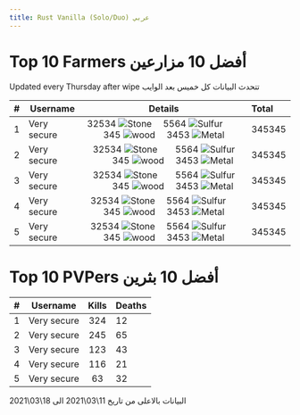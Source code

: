 ```yaml
---
title: Rust Vanilla (Solo/Duo) عربي
---
```


# Top 10 Farmers أفضل 10 مزارعين

Updated every Thursday after wipe تتحدث البيانات كل خميس بعد الوايب

| #    | Username            | Details                             |  Total |
|-----------:|---------------------|:-----------------------------------------:|:-----|
| 1  | Very secure         | 32534 ![Stone](https://i.imgur.com/yWuU5wX.png)  5564 ![Sulfur](https://i.imgur.com/qIHMHQf.png)  345 ![wood](https://i.imgur.com/ukswZN1.png)  3453 ![Metal](https://i.imgur.com/HhkZJFa.png)                 | 345345 |
| 2  | Very secure         | 32534 ![Stone](https://i.imgur.com/yWuU5wX.png)  5564 ![Sulfur](https://i.imgur.com/qIHMHQf.png)  345 ![wood](https://i.imgur.com/ukswZN1.png)  3453 ![Metal](https://i.imgur.com/HhkZJFa.png)                 | 345345 |
| 3  | Very secure         | 32534 ![Stone](https://i.imgur.com/yWuU5wX.png)  5564 ![Sulfur](https://i.imgur.com/qIHMHQf.png)  345 ![wood](https://i.imgur.com/ukswZN1.png)  3453 ![Metal](https://i.imgur.com/HhkZJFa.png)                 | 345345 |
| 4  | Very secure         | 32534 ![Stone](https://i.imgur.com/yWuU5wX.png)  5564 ![Sulfur](https://i.imgur.com/qIHMHQf.png)  345 ![wood](https://i.imgur.com/ukswZN1.png)  3453 ![Metal](https://i.imgur.com/HhkZJFa.png)                 | 345345 |
| 5  | Very secure         | 32534 ![Stone](https://i.imgur.com/yWuU5wX.png)  5564 ![Sulfur](https://i.imgur.com/qIHMHQf.png)  345 ![wood](https://i.imgur.com/ukswZN1.png)  3453 ![Metal](https://i.imgur.com/HhkZJFa.png)                 | 345345 |

# Top 10 PVPers أفضل 10 بثرين

| #    | Username            | Kills                             |  Deaths |
|-----------:|---------------------|:-----------------------------------------:|:-----|
| 1  | Very secure         | 324                 | 12 |
| 2  | Very secure         | 245                | 65 |
| 3  | Very secure         | 123                | 43 |
| 4  | Very secure         | 116                 | 21 |
| 5  | Very secure         | 63                 | 32 |

البيانات بالاعلى من تاريخ 11\03\2021 الى 18\03\2021

